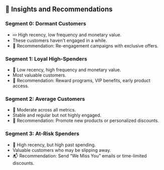 ## 📌 Insights and Recommendations

### Segment 0: Dormant Customers
- 💤 High recency, low frequency and monetary value.
- These customers haven't engaged in a while.
- 📩 Recommendation: Re-engagement campaigns with exclusive offers.

### Segment 1: Loyal High-Spenders
- 💎 Low recency, high frequency and monetary value.
- Most valuable customers.
- 🎁 Recommendation: Reward programs, VIP benefits, early product access.

### Segment 2: Average Customers
- 🤝 Moderate across all metrics.
- Stable and regular but not highly engaged.
- 📢 Recommendation: Promote new products or personalized discounts.

### Segment 3: At-Risk Spenders
- 🛑 High recency, but high past spending.
- Valuable customers who may be slipping away.
- 📬 Recommendation: Send “We Miss You” emails or time-limited discounts.
